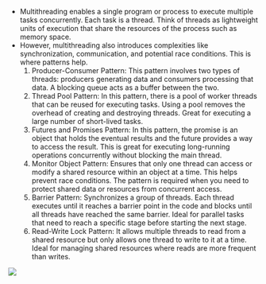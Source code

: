 * Multithreading enables a single program or process to execute multiple tasks concurrently. Each task is a thread. Think of threads as lightweight units of execution that share the resources of the process such as memory space.
* However, multithreading also introduces complexities like synchronization, communication, and potential race conditions. This is where patterns help.
  1. Producer-Consumer Pattern: This pattern involves two types of threads: producers generating data and consumers processing that data. A blocking queue acts as a buffer between the two.
  1. Thread Pool Pattern: In this pattern, there is a pool of worker threads that can be reused for executing tasks. Using a pool removes the overhead of creating and destroying threads. Great for executing a large number of short-lived tasks.
  1. Futures and Promises Pattern: In this pattern, the promise is an object that holds the eventual results and the future provides a way to access the result. This is great for executing long-running operations concurrently without blocking the main thread.
  1. Monitor Object Pattern: Ensures that only one thread can access or modify a shared resource within an object at a time. This helps prevent race conditions. The pattern is required when you need to protect shared data or resources from concurrent access.
  1. Barrier Pattern: Synchronizes a group of threads. Each thread executes until it reaches a barrier point in the code and blocks until all threads have reached the same barrier. Ideal for parallel tasks that need to reach a specific stage before starting the next stage.
  1. Read-Write Lock Pattern: It allows multiple threads to read from a shared resource but only allows one thread to write to it at a time. Ideal for managing shared resources where reads are more frequent than writes.

<img src="https://substack-post-media.s3.amazonaws.com/public/images/ab6a0262-1b10-4463-9845-5774c21dc1b6_1280x1585.gif">
